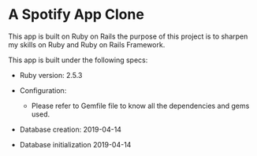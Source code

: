 # A Spotify App Clone

This app is built on Ruby on Rails the purpose of this project is to sharpen my skills on Ruby and Ruby on Rails Framework.

This app is built under the following specs:

* Ruby version: 2.5.3

* Configuration:
  - Please refer to Gemfile file to know all the dependencies and gems used.

* Database creation: 2019-04-14

* Database initialization 2019-04-14

